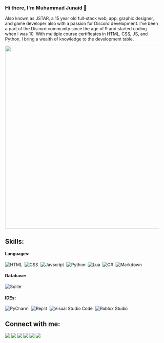 ### Hi there, I'm [Muhammad Junaid](https://linktr.ee/jstarsdev) 👋

Also known as JSTAR, a 15 year old full-stack web, app, graphic designer, and game developer also with a passion for Discord development. I've been a part of the Discord community since the age of 9 and started coding when I was 10. With multiple course certificates in HTML, CSS, JS, and Python, I bring a wealth of knowledge to the development table.

<img src="https://i.imgur.com/8D1fILf.png" height="auto" width="600px">

<!-- ```js
const JSTAR = {
    name: "Muhammad Junaid",
    age: 14,
    location: "Pakistan",
    religion: "Muslim",
    occupation: "Software Engineer",
    languages: ["HTML", "CSS", "JavaScript", "Python", "Lua", "C#", "C++"],
    teams: ["JSTAR's Dévelopment", "INTERSHIP Development"],
    discordTag: "@jstargameryt",
    twitter: "@JStarGamerYT",
    instagram: ["@iam._junaid", "@jstarsdevelopment"],
    patreon: "jstarsdev",
    goals: [
        "Create a development team",
        "Build an awesome community",
        "Assist newcomers in the field",
        "Master multiple programming languages",
        "Develop a successful Discord bot"
    ],
    totalBots: 35,
    pendingBots: ["PlanePal", "Multi-Life"],
    createdRepositories: 7,
    discordExperienceYears: 5,
    codingExperienceYears: 4,
    startAge: 10
};
``` -->

## Skills:

#### Languages:

![HTML](https://img.shields.io/badge/Html-D92D00?style=for-the-badge&logo=html5&logoColor=white)&nbsp;
![CSS](https://img.shields.io/badge/Css-006BB4?style=for-the-badge&logo=css3&logoColor=white)&nbsp;
![Javscript](https://img.shields.io/badge/Javascript-ED8B00?style=for-the-badge&logo=javascript&logoColor=white)&nbsp;
![Python](https://img.shields.io/badge/Python-3776AB?style=for-the-badge&logo=python&logoColor=white)&nbsp;
![Lua](https://img.shields.io/badge/Lua-000081?style=for-the-badge&logo=lua&logoColor=white)&nbsp;
![C#](https://img.shields.io/badge/csharp-320081?style=for-the-badge&logo=csharp&logoColor=white)&nbsp;
![Markdown](https://img.shields.io/badge/markdown-%23000000.svg?style=for-the-badge&logo=markdown&logoColor=white)

#### Database:

![Sqlite](https://img.shields.io/badge/sqlite-003B57?style=for-the-badge&logo=sqlite&logoColor=white)&nbsp;

#### IDEs:

![PyCharm](https://img.shields.io/badge/pycharm-143?style=for-the-badge&logo=pycharm&logoColor=black&color=black&labelColor=green)&nbsp;
![Replit](https://img.shields.io/badge/Replit-F26201?style=for-the-badge&logo=replit&logoColor=white)&nbsp;
![Visual Studio Code](https://img.shields.io/badge/Visual%20Studio%20Code-0078d7.svg?style=for-the-badge&logo=visual-studio-code&logoColor=white)&nbsp;
![Roblox Studio](https://img.shields.io/badge/Roblox%20Studio-00A0FF?style=for-the-badge&logo=robloxstudio&logoColor=white)&nbsp;

## Connect with me:

<p align = "center">

[<img src="https://img.shields.io/badge/linktree-43E660?&style=for-the-badge&logo=linktree&logoColor=white&color=43E660" />](https://linktr.ee/jstarsdev)
[<img src ="https://img.shields.io/badge/website-5407E4?&style=for-the-badge&logo=www&logoColor=white">](https://jstarsdev.github.io)
[<img src="https://img.shields.io/badge/discord-404EED?&style=for-the-badge&logo=discord&logoColor=white" />](https://discord.gg/)
[<img src="https://img.shields.io/badge/patreon-F96D59?&style=for-the-badge&logo=patreon&logoColor=white" />](https://patreon.com/jstarsdev)
[<img src="https://img.shields.io/badge/instagram-E52765?&style=for-the-badge&logo=instagram&logoColor=white" />](https://instagram.com/iam.junaidd)
[<img src="https://img.shields.io/badge/twitter-000?&style=for-the-badge&logo=x&logoColor=white&color=black" />](https://twitter.com/jstargameryt) 
</p>

<!-- <a href="https://github.com/devjstar/github-readme-stats"><img align="center" src="https://github-readme-stats.vercel.app/api?username=devjstar&show_icons=true&include_all_commits=true&theme=buefy&hide_border=true" alt="JSTAR's GitHub Stats" /></a> <a href="https://github.com/devjstar/github-readme-stats"><img align="center" src="https://github-readme-stats.vercel.app/api/top-langs/?username=devjstar&layout=compact&theme=buefy&hide_border=true" /></a> -->
